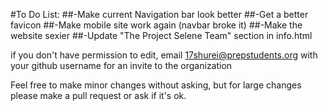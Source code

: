 #To Do List:
##-Make current Navigation bar look better
##-Get a better favicon
##-Make mobile site work again (navbar broke it)
##-Make the website sexier
##-Update "The Project Selene Team" section in info.html

if you don't have permission to edit, email 17shurei@prepstudents.org with your github username for an invite to the organization

Feel free to make minor changes without asking, but for large changes please make a pull request or ask if it's ok.
